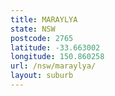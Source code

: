 ```yaml
---
title: MARAYLYA
state: NSW
postcode: 2765
latitude: -33.663002
longitude: 150.860258
url: /nsw/maraylya/
layout: suburb
---
```

